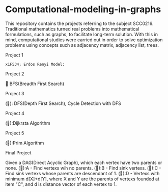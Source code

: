 # Computational-modeling-in-graphs



This repository contains the projects referring to the subject SCC0216. Traditional mathematics turned real problems into mathematical formulations, such as graphs, to facilitate long-term solution. With this in mind, computational studies were carried out in order to solve optimization problems using concepts such as adjacency matrix, adjacency list, trees.

Project 1
  
    x1F534; Erdos Renyi Model:
  
Project 2
  
  &#x1F534;  BFS(Breadth First Search)

Project 3
  
  (&#x1F534;):  DFS(Depth First Search),
   Cycle Detection with DFS

Project 4
   
   (&#x1F534;):Dijkrsta Algorithm
  
Project 5
  
  (&#x1F534;):Prim Algorithm
  
  
Final Project
  
   Given a DAG(Direct Acyclic Graph), which each vertex have two parents or none.
  (&#x1F534;):A - Find vertexs wih no parents.
  (&#x1F534;):B - Find sink vertexs.
  (&#x1F534;):C - Find sink vertexs whose parents are descendant of 1.
  (&#x1F534;):D - Vertexs with minimum d[X]+d[Y], where X and Y are the parents of vertexs founded at item "C", and d is distance vector of each vertex to 1.

